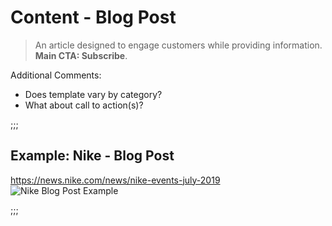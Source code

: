 # Content - Blog Post
> An article designed to engage customers while providing information.  
> **Main CTA: Subscribe**.  

Additional Comments:
- Does template vary by category?
- What about call to action(s)?

;;;

## Example: Nike - Blog Post
https://news.nike.com/news/nike-events-july-2019
![Nike Blog Post Example](https://www.dropbox.com/s/ttz98dhg5nmw87n/screenshot_nike-post.png?dl=1)

;;;

